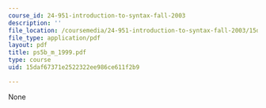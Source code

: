 ```yaml
---
course_id: 24-951-introduction-to-syntax-fall-2003
description: ''
file_location: /coursemedia/24-951-introduction-to-syntax-fall-2003/15daf67371e2522322ee986ce611f2b9_ps5b_m_1999.pdf
file_type: application/pdf
layout: pdf
title: ps5b_m_1999.pdf
type: course
uid: 15daf67371e2522322ee986ce611f2b9

---
```

None